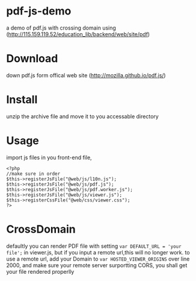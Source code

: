 # pdf-js-demo
a demo of pdf.js with crossing domain using (http://115.159.119.52/education_lib/backend/web/site/pdf)
# Download
down pdf.js form offical web site (http://mozilla.github.io/pdf.js/)  
# Install
unzip the archive file and move it to you accessable directory  
# Usage
import js files in you front-end file,
```
<?php
//make sure in order
$this->registerJsFile("@web/js/l10n.js");
$this->registerJsFile("@web/js/pdf.js");
$this->registerJsFile("@web/js/pdf.worker.js");
$this->registerJsFile("@web/js/viewer.js");
$this->registerCssFile("@web/css/viewer.css");
?>
```
# CrossDomain
defaultly you can render PDF file with setting ```var DEFAULT_URL = 'your file';``` in viewer.js, but if you input a remote url,this will no longer work.
to use a remote url, add your Domain to ```var HOSTED_VIEWER_ORIGINS``` over line 2000, and make sure your remote server surportting CORS, you shall get your file rendered properlly
